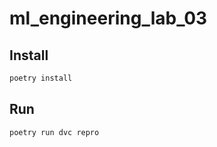 # ml_engineering_lab_03

## Install

```bash
poetry install
```

## Run

```bash
poetry run dvc repro
```